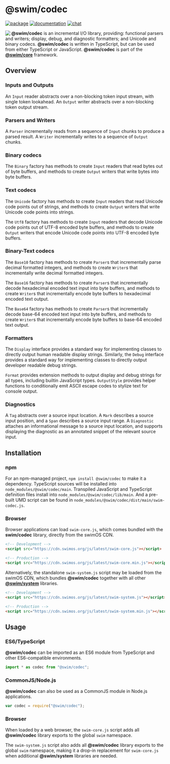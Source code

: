 # @swim/codec

[![package](https://img.shields.io/npm/v/@swim/codec.svg)](https://www.npmjs.com/package/@swim/codec)
[![documentation](https://img.shields.io/badge/doc-TypeDoc-blue.svg)](https://docs.swimos.org/js/latest/modules/_swim_codec.html)
[![chat](https://img.shields.io/badge/chat-Gitter-green.svg)](https://gitter.im/swimos/community)

<a href="https://www.swimos.org"><img src="https://docs.swimos.org/readme/marlin-blue.svg" align="left"></a>

**@swim/codec** is an incremental I/O library, providing: functional parsers
and writers; display, debug, and diagnostic formatters; and Unicode and binary
codecs.  **@swim/codec** is written in TypeScript, but can be used from either
TypeScript or JavaScript.  **@swim/codec** is part of the
[**@swim/core**](https://github.com/swimos/swim/tree/master/swim-system-js/swim-core-js/@swim/core) framework.

## Overview

### Inputs and Outputs

An `Input` reader abstracts over a non-blocking token input stream, with single
token lookahead.  An `Output` writer abstracts over a non-blocking token output
stream.

### Parsers and Writers

A `Parser` incrementally reads from a sequence of `Input` chunks to produce a
parsed result.  A `Writer` incrementally writes to a sequence of `Output`
chunks.

### Binary codecs

The `Binary` factory has methods to create `Input` readers that read bytes out
of byte buffers, and methods to create `Output` writers that write bytes into
byte buffers.

### Text codecs

The `Unicode` factory has methods to create `Input` readers that read Unicode
code points out of strings, and methods to create `Output` writers that write
Unicode code points into strings.

The `Utf8` factory has methods to create `Input` readers that decode Unicode
code points out of UTF-8 encoded byte buffers, and methods to create `Output`
writers that encode Unicode code points into UTF-8 encoded byte buffers.

### Binary-Text codecs

The `Base10` factory has methods to create `Parser`s that incrementally parse
decimal formatted integers, and methods to create `Writer`s that incrementally
write decimal formatted integers.

The `Base16` factory has methods to create `Parser`s that incrementally decode
hexadecimal encoded text input into byte buffers, and methods to create
`Writer`s that incrementally encode byte buffers to hexadecimal encoded text
output.

The `Base64` factory has methods to create `Parser`s that incrementally decode
base-64 encoded text input into byte buffers, and methods to create `Writer`s
that incrementally encode byte buffers to base-64 encoded text output.

### Formatters

The `Display` interface provides a standard way for implementing classes to
directly output human readable display strings.  Similarly, the `Debug`
interface provides a standard way for implementing classes to directly output
developer readable debug strings.

`Format` provides extension methods to output display and debug strings for all
types, including builtin JavaScript types.  `OutputStyle` provides helper
functions to conditionally emit ASCII escape codes to stylize text for console
output.

### Diagnostics

A `Tag` abstracts over a source input location.  A `Mark` describes a source
input position, and a `Span` describes a source input range.  A `Diagnostic`
attaches an informational message to a source input location, and supports
displaying the diagnostic as an annotated snippet of the relevant source input.

## Installation

### npm

For an npm-managed project, `npm install @swim/codec` to make it a dependency.
TypeScript sources will be installed into `node_modules/@swim/codec/main`.
Transpiled JavaScript and TypeScript definition files install into
`node_modules/@swim/codec/lib/main`.  And a pre-built UMD script can
be found in `node_modules/@swim/codec/dist/main/swim-codec.js`.

### Browser

Browser applications can load `swim-core.js`, which comes bundled with the
**swim/codec** library, directly from the swimOS CDN.

```html
<!-- Development -->
<script src="https://cdn.swimos.org/js/latest/swim-core.js"></script>

<!-- Production -->
<script src="https://cdn.swimos.org/js/latest/swim-core.min.js"></script>
```

Alternatively, the standalone `swim-system.js` script may be loaded
from the swimOS CDN, which bundles **@swim/codec** together with all other
[**@swim/system**](https://github.com/swimos/swim/tree/master/swim-system-js/@swim/system)
libraries.

```html
<!-- Development -->
<script src="https://cdn.swimos.org/js/latest/swim-system.js"></script>

<!-- Production -->
<script src="https://cdn.swimos.org/js/latest/swim-system.min.js"></script>
```

## Usage

### ES6/TypeScript

**@swim/codec** can be imported as an ES6 module from TypeScript and other
ES6-compatible environments.

```typescript
import * as codec from "@swim/codec";
```

### CommonJS/Node.js

**@swim/codec** can also be used as a CommonJS module in Node.js applications.

```javascript
var codec = require("@swim/codec");
```

### Browser

When loaded by a web browser, the `swim-core.js` script adds all
**@swim/codec** library exports to the global `swim` namespace.

The `swim-system.js` script also adds all **@swim/codec** library exports
to the global `swim` namespace, making it a drop-in replacement for
`swim-core.js` when additional **@swim/system** libraries are needed.
